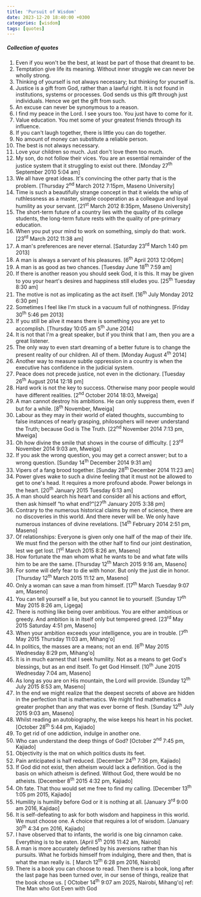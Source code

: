 ```yaml
---
title: 'Pursuit of Wisdom'
date: 2023-12-20 18:40:00 +0300
categories: [wisdom]
tags: [quotes]
---
```


##### Collection of quotes

1. Even if you won\'t be the best, at least be part of those that dreamt to be.
2. Temptation give life its meaning. Without inner struggle we can never be wholly strong.
3. Thinking of yourself is not always necessary; but thinking for yourself is.
4. Justice is a gift from God, rather than a lawful right. It is not found in institutions, systems or processes. God sends us this gift through just individuals. Hence we get the gift from such.
5. An excuse can never be synonymous to a reason.
6. I find my peace in the Lord. I see yours too. You just have to come for it.
7. Value education. You met some of your greatest friends through its influence.
8. If you can\'t laugh together, there is little you can do together.
9. No amount of money can substitute a reliable person.
10. The best is not always necessary.
11. Love your children so much. Just don\'t love them too much.
12. My son, do not follow their vices. You are an essential remainder of the justice system that it struggling to exist out there. [Monday 27<sup>th</sup> September 2010 5:04 am]
13. We all have great ideas. It\'s convincing the other party that is the problem. [Thursday 2<sup>nd</sup> March 2012 7:15pm, Maseno University]
14. Time is such a beautifully strange concept in that it wields the whip of ruthlessness as a master, simple cooperation as a colleague and loyal humility as your servant. [21<sup>st</sup> March 2012 8:35pm, Maseno University]
15. The short-term future of a country lies with the quality of its college students, the long-term future rests with the quality of pre-primary education.
16. When you put your mind to work on something, simply do that: work.[23<sup>rd</sup> March 2012 11:38 am]
17. A man\'s preferences are never eternal. [Saturday 23<sup>rd</sup> March 1:40 pm 2013]
18. A man is always a servant of his pleasures. [6<sup>th</sup> April 2013 12:06pm]
19.	A man is as good as two chances. [Tuesday June 18<sup>th</sup> 7:59 am]
20.	If there is another reason you should seek God, it is this. It may be given to you your heart\'s desires and happiness still eludes you. [25<sup>th</sup> Tuesday 8:30 am]
21.	The motive is not as implicating as the act itself. [16<sup>th</sup> July Monday 2012 6:30 pm]
22.	Sometimes I feel like I\'m stuck in a vacuum full of nothingness. [Friday 30<sup>th</sup> 5:46 pm 2013]
23.	If you still be alive it means there is something you are yet to accomplish. [Thursday 10:05 am 5<sup>th</sup> June 2014]
24.	It is not that I\'m a great speaker, but if you think that I am, then you are a great listener.
25.	The only way to even start dreaming of a better future is to change the present reality of our children. All of them. [Monday August 4<sup>th</sup> 2014]
26.	Another way to measure subtle oppression in a country is when the executive has confidence in the judicial system.
27.	Peace does not precede justice, not even in the dictionary. [Tuesday 26<sup>th</sup> August 2014 12:18 pm]
28.	Hard work is not the key to success. Otherwise many poor people would have different realities. [2<sup>nd</sup> October 2014 18:03, Mweiga]
29.	A man cannot destroy his ambitions. He can only suppress them, even if but for a while. [8<sup>th</sup> November, Mweiga]
30.	Labour as they may in their world of elated thoughts, succumbing to false instances of nearly grasping, philosophers will never understand the Truth; because God is The Truth. [22<sup>nd</sup> November 2014 7:13 pm, Mweiga]
31.	Oh how divine the smile that shows in the course of difficulty. [ 23<sup>rd</sup> November 2014 9:03 am, Mweiga]
32.	If you ask the wrong question, you may get a correct answer; but to a wrong question. [Sunday 14<sup>th</sup> December 2014 9:31 am]
33.	Vipers of a fang brood together. [Sunday 28<sup>th</sup> December 2014 11:23 am]
34.	Power gives wake to such a divine feeling that it must not be allowed to get to one\'s head. It requires a more profound abode. Power belongs in the heart. [20<sup>th</sup> January 2015 Tuesday 6:13 am]
35.	A man should search his heart and consider all his actions and effort, then ask himself “to what end?"[27<sup>th</sup> January 2015 3:38 pm]
36.	Contrary to the numerous historical claims by men of science, there are no discoveries in this world. And there never will be. We only have numerous instances of divine revelations. [14<sup>th</sup> February 2014 2:51 pm, Maseno]
37.	Of relationships: Everyone is given only one half of the map of their life. We must find the person with the other half to find our joint destination, lest we get lost. [1<sup>st</sup> March 2015 8:26 am, Maseno]
38.	How fortunate the man whom what he wants to be and what fate wills him to be are the same. [Thursday 12<sup>th</sup> March 2015 9:16 am, Maseno]
39.	For some will defy fear to die with honor. But only the just die in honor. [Thursday 12<sup>th</sup> March 2015 11:12 am, Maseno]
40.	Only a woman can save a man from himself. [17<sup>th</sup> March Tuesday 9:07 am, Maseno]
41.	You can tell yourself a lie, but you cannot lie to yourself. [Sunday 17<sup>th</sup> May 2015 8:26 am, Ligega]
42.	There is nothing like being over ambitious. You are either ambitious or greedy. And ambition is in itself only but tempered greed. [23<sup>rd</sup> May 2015 Saturday 4:51 pm, Maseno]
43.	When your ambition exceeds your intelligence, you are in trouble. [7<sup>th</sup> May 2015 Thursday 11:03 am, Mihang\'o]
44.	In politics, the masses are a means; not an end. [6<sup>th</sup> May 2015 Wednesday 8:29 pm, Mihang\'o]
45.	It is in much earnest that I seek humility. Not as a means to get God\'s blessings, but as an end itself. To get God Himself. [10<sup>th</sup> June 2015 Wednesday 7:04 am, Maseno]
46.	As long as you are on His mountain, the Lord will provide. [Sunday 12<sup>th</sup> July 2015 8:53 am, Maseno]
47.	In the end we might realize that the deepest secrets of above are hidden in the perfection that is mathematics. We might find mathematics a greater prophet than any that was ever borne of flesh. [Sunday 12<sup>th</sup> July 2015 9:03 am, Maseno]
48.	Whilst reading an autobiography, the wise keeps his heart in his pocket. [October 28<sup>th</sup>  5:44 pm, Kajiado]
49.	To get rid of one addiction, indulge in another one.
50.	Who can understand the deep things of God? [October 2<sup>nd</sup> 7:45 pm, Kajiado]
51.	Objectivity is the mat on which politics dusts its feet.
52.	Pain anticipated is half reduced. [December 24<sup>th</sup> 7:36 pm, Kajiado]
53.	If God did not exist, then atheism would lack a definition. God is the basis on which atheism is defined. Without God, there would be no atheists. [December 8<sup>th</sup> 2015 4:32 pm, Kajiado]
54.	Oh fate. That thou would set me free to find my calling. [December 13<sup>th</sup> 1:05 pm 2015, Kajiado]
55.	Humility is humility before God or it is nothing at all. [January 3<sup>rd</sup> 9:00 am 2016, Kajidao]
56.	It is self-defeating to ask for both wisdom and happiness in this world. We must choose one. A choice that requires a lot of wisdom. [January 30<sup>th</sup> 4:34 pm 2016, Kajiado]
57.	I have observed that to infants, the world is one big cinnamon cake. Everything is to be eaten. [April 5<sup>th</sup> 2016 11:42 am, Nairobi]
58.	A man is more accurately defined by his aversions rather than his pursuits. What he forbids himself from indulging, there and then, that is what the man really is. [ March 12<sup>th</sup> 6:28 pm 2016, Nairobi]
59. There is a book you can choose to read. Then there is a book, long after the last page has been turned over, in our sense of things, realize that the book chose us. [ OCtober 14<sup>th</sup> 9:07 am 2025, Nairobi, Mihang'o] ref: The Man who Got Even with God